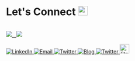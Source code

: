 <!--
**prashantmi/prashantmi** is a ✨ _special_ ✨ repository because its `README.md` (this file) appears on your GitHub profile.

Here are some ideas to get you started:

- 🔭 I’m currently working on ...
- 🌱 I’m currently learning ...
- 👯 I’m looking to collaborate on ...
- 🤔 I’m looking for help with ...
- 💬 Ask me about ...
- 📫 How to reach me: ...
- 😄 Pronouns: ...
- ⚡ Fun fact: ...
-->

<!--
![](https://komarev.com/ghpvc/?username=prashantmi&color=blue)
-->

# Let's Connect <img src="https://github.com/TheDudeThatCode/TheDudeThatCode/blob/master/Assets/Hi.gif" width="26px">


<br>

<a href="https://github.com/prashantmi">
  <img src="https://github-readme-stats.vercel.app/api?username=prashantmi&show_icons=true&theme=radical" />
</a>

<a href="#">
  &nbsp
</a>

<!--
- Customizing stats card

![Prashant's GitHub stats](https://github-readme-stats.vercel.app/api/?username=prashantmi&show_icons=true&title_color=fff&icon_color=79ff97&text_color=9f9f9f&bg_color=151515)

- Gradient

![Prashantmi's GitHub stats](https://github-readme-stats.vercel.app/api?username=prashantmi&show_icons=true&bg_color=30,e96443,904e95&title_color=fff&text_color=fff)

<a href="https://github.com/prashantmi">
 <img align="center" src="https://github-readme-stats.vercel.app/api?username=prashantmi&show_icons=true&theme=dark&line_height=27" alt="prashant's github stats"/>
</a>
-->


<a href="https://github.com/prashantmi">
  <img src="https://github-readme-stats.vercel.app/api/top-langs/?username=prashantmi&layout=compact&theme=radical&hide_langs_below=1" />
</a>

<!--
<a href="https://github.com/prashantmi">
  <img align="center" src="https://github-readme-stats.vercel.app/api/top-langs/?username=prashantmi&theme=dark&hide_langs_below=1" />
</a>
-->

<br>
<br>


<a target="_blank" href="https://www.linkedin.com/in/prashantmi/" target="_blank">
<img alt="LinkedIn" src="https://img.shields.io/badge/LinkedIn-0077B5?style=for-the-badge&logo=linkedin&logoColor=white" />
</a>

<a target="_blank" href="mailto:prashantmindia@gmail.com" target="_blank">
<img alt="Email" src="https://img.shields.io/badge/Gmail-D14836?style=for-the-badge&logo=gmail&logoColor=white" />
</a>

<a target="_blank" href="https://medium.com/@prashantmi" target="_blank">
<img alt="Twitter" src="https://img.shields.io/badge/Medium-12100E?style=for-the-badge&logo=medium&logoColor=white" />
</a>

<a target="_blank" href="https://www.instagram.com/prashantmi/" target="_blank">
<img alt="Blog" src="https://img.shields.io/badge/Instagram-E4405F?style=for-the-badge&logo=instagram&logoColor=white" />
</a>

<a target="_blank" href="https://twitter.com/prashantmi" target="_blank">
<img alt="Twitter" src="https://img.shields.io/badge/Twitter-1DA1F2?style=for-the-badge&logo=twitter&logoColor=white" />
</a>

<a target="_blank" href="https://stackoverflow.com/users/6885663/prashant-mishra" target="_blank">
<img alt="Stackoverflow"  width="26px" src="https://raw.githubusercontent.com/Delta456/Delta456/master/img/stack.svg" />
</a>
